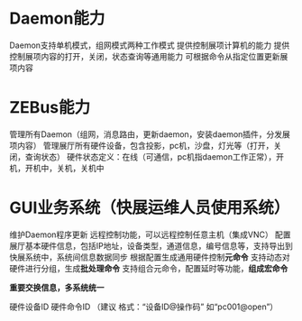 Daemon能力
========

Daemon支持单机模式，组网模式两种工作模式
提供控制展项计算机的能力
提供控制展项内容的打开，关闭，状态查询等通用能力
可根据命令从指定位置更新展项内容


ZEBus能力
=======

管理所有Daemon（组网，消息路由，更新daemon，安装daemon插件，分发展项内容）
管理展厅所有硬件设备，包含投影，pc机，沙盘，灯光等（打开，关闭，查询状态）
硬件状态定义：在线（可通信，pc机指daemon工作正常），开机，开机中，关机，关机中



GUI业务系统（快展运维人员使用系统）
===================


维护Daemon程序更新
远程控制功能，可以远程控制任意主机（集成VNC）
配置展厅基本硬件信息，包括IP地址，设备类型，通道信息，编号信息等，支持导出到快展系统中，系统间信息数据同步
根据配置生成通用硬件控制**元命令**
支持动态对硬件进行分组，生成**批处理命令**
支持组合元命令，配置延时等功能，**组成宏命令**


**重要交换信息，多系统统一**

硬件设备ID
硬件命令ID （建议 格式：“设备ID@操作码” 如“pc001@open”）

